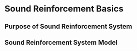 # Sound Reinforcement Basics
## Purpose of Sound Reinforcement System
## Sound Reinforcement System Model
